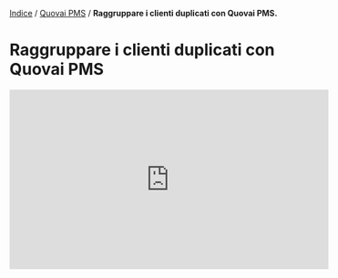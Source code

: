 [Indice](index.html) / [Quovai PMS](quovai-pms-it.md) / **Raggruppare i clienti duplicati con Quovai PMS.**

# Raggruppare i clienti duplicati con Quovai PMS 

<iframe width="560" height="315" src="https://www.youtube.com/embed/V29i4BYZBK8" frameborder="0" allow="accelerometer; autoplay; encrypted-media; gyroscope; picture-in-picture" allowfullscreen></iframe>